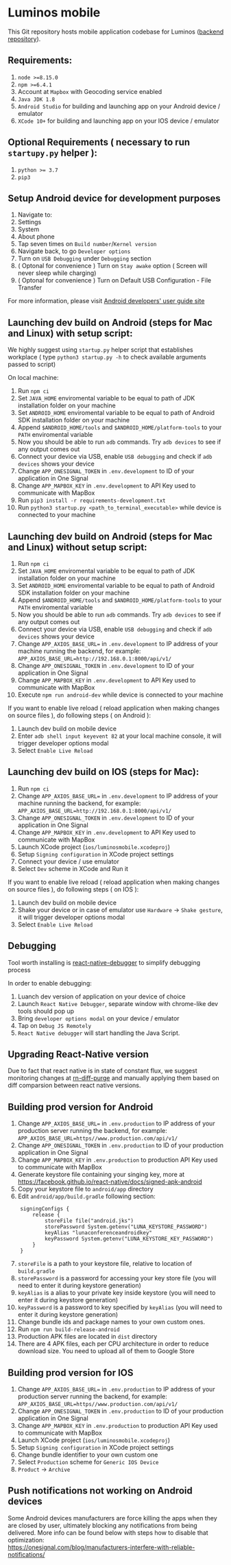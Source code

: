 # Luminos mobile

This Git repository hosts mobile application codebase for Luminos ([backend repository](https://github.com/lunalabs/friends-backend)).

## Requirements:  
1. `node >=8.15.0`
2. `npm >=6.4.1` 
3. Account at `Mapbox` with Geocoding service enabled
4. `Java JDK 1.8`
5. `Android Studio` for building and launching app on your Android device / emulator
6. `XCode 10+` for building and launching app on your IOS device / emulator

## Optional Requirements ( necessary to run `startupy.py` helper ):

1. `python >= 3.7`
2. `pip3`

## Setup Android device for development purposes

1. Navigate to:
  1. Settings
  2. System
  3. About phone
2. Tap seven times on `Build number`/`Kernel version`
3. Navigate back, to go `Developer options`
4. Turn on `USB Debugging` under `Debugging` section
5. ( Optonal for convenience ) Turn on `Stay awake` option ( Screen will never sleep while charging)
6. ( Optonal for convenience ) Turn on Default USB Configuration - File Transfer

For more information, please visit [Android developers' user guide site](https://developer.android.com/studio/debug/dev-options)

## Launching dev build on Android (steps for Mac and Linux) with setup script: 

We highly suggest using `startup.py` helper script that establishes workplace ( type `python3 startup.py -h` to check available arguments passed to script)

On local machine:

1. Run `npm ci`
2. Set `JAVA_HOME` enviromental variable to be equal to path of JDK installation folder on your machine
3. Set `ANDROID_HOME` enviromental variable to be equal to path of Android SDK installation folder on your machine
4. Append `$ANDROID_HOME/tools` and `$ANDROID_HOME/platform-tools` to your `PATH` enviromental variable
5. Now you should be able to run `adb` commands. Try `adb devices` to see if any output comes out
6. Connect your device via USB, enable `USB debugging` and check if `adb devices` shows your device
7. Change `APP_ONESIGNAL_TOKEN` in `.env.development` to ID of your application in One Signal
8. Change `APP_MAPBOX_KEY` in `.env.development` to API Key used to communicate with MapBox
9. Run `pip3 install -r requirements-development.txt`
10. Run `python3 startup.py <path_to_terminal_executable>` while device is connected to your machine

## Launching dev build on Android (steps for Mac and Linux) without setup script:

1. Run `npm ci`
2. Set `JAVA_HOME` enviromental variable to be equal to path of JDK installation folder on your machine
3. Set `ANDROID_HOME` enviromental variable to be equal to path of Android SDK installation folder on your machine
4. Append `$ANDROID_HOME/tools` and `$ANDROID_HOME/platform-tools` to your `PATH` enviromental variable
5. Now you should be able to run `adb` commands. Try `adb devices` to see if any output comes out
6. Connect your device via USB, enable `USB debugging` and check if `adb devices` shows your device
7. Change `APP_AXIOS_BASE_URL=` in `.env.development` to IP address of your machine running the backend, for example: `APP_AXIOS_BASE_URL=http://192.168.0.1:8000/api/v1/`
8. Change `APP_ONESIGNAL_TOKEN` in `.env.development` to ID of your application in One Signal
9. Change `APP_MAPBOX_KEY` in `.env.development` to API Key used to communicate with MapBox
10. Execute `npm run android-dev` while device is connected to your machine

If you want to enable live reload ( reload application when making changes on source files ), do following steps ( on Android ):

1. Launch dev build on mobile device
2. Enter `adb shell input keyevent 82` at your local machine console, it will trigger developer options modal
3. Select `Enable Live Reload`

## Launching dev build on IOS (steps for Mac):

1. Run `npm ci`
2. Change `APP_AXIOS_BASE_URL=` in `.env.development` to IP address of your machine running the backend, for example: `APP_AXIOS_BASE_URL=http://192.168.0.1:8000/api/v1/`
3. Change `APP_ONESIGNAL_TOKEN` in `.env.development` to ID of your application in One Signal
4. Change `APP_MAPBOX_KEY` in `.env.development` to API Key used to communicate with MapBox
5. Launch XCode project (`ios/luminosmobile.xcodeproj`)
6. Setup `Signing configuration` in XCode project settings
7. Connect your device / use emulator
8. Select `Dev` scheme in XCode and Run it

If you want to enable live reload ( reload application when making changes on source files ), do following steps ( on IOS ):

1. Launch dev build on mobile device
2. Shake your device or in case of emulator use `Hardware` -> `Shake gesture`, it will trigger developer options modal
3. Select `Enable Live Reload`

## Debugging

Tool worth installing is [react-native-debugger](https://github.com/jhen0409/react-native-debugger) to simplify debugging process

In order to enable debugging:

1. Luanch dev version of application on your device of choice
2. Launch `React Native Debugger`, separate window with chrome-like dev tools should pop up 
3. Bring `developer options modal` on your device / emulator
4. Tap on `Debug JS Remotely`
5. `React Native debugger` will start handling the Java Script.

## Upgrading React-Native version

Due to fact that react native is in state of constant flux, we suggest monitoring changes at [rn-diff-purge](https://github.com/react-native-community/rn-diff-purge) and manually applying them based on diff comparsion between react native versions.

## Building prod version for Android
1. Change `APP_AXIOS_BASE_URL=` in `.env.production` to IP address of your production server running the backend, for example: `APP_AXIOS_BASE_URL=https//www.production.com/api/v1/`
2. Change `APP_ONESIGNAL_TOKEN` in `.env.production` to ID of your production application in One Signal
3. Change `APP_MAPBOX_KEY` in `.env.production` to production API Key used to communicate with MapBox
4. Generate keystore file containing your singing key, more at https://facebook.github.io/react-native/docs/signed-apk-android
5. Copy your keystore file to `android/app` directory
6. Edit `android/app/build.gradle` following section:  
```
    signingConfigs {
        release {
            storeFile file("android.jks")
            storePassword System.getenv("LUNA_KEYSTORE_PASSWORD")
            keyAlias "lunaconferenceandroidkey"
            keyPassword System.getenv("LUNA_KEYSTORE_KEY_PASSWORD")
        }
    }
```
7. `storeFile` is a path to your keystore file, relative to location of `build.gradle`
8. `storePassword` is a password for accessing your key store file (you will need to enter it during keystore generation)
9. `keyAlias` is a alias to your private key inside keystore (you will need to enter it during keystore generation)
10. `keyPassword` is a password to key specified by `keyAlias` (you will need to enter it during keystore generation)
11. Change bundle ids and package names to your own custom ones.
12. Run `npm run build-release-android`
13. Production APK files are located in `dist` directory
14. There are 4 APK files, each per CPU architecture in order to reduce download size. You need to upload all of them to Google Store

## Building prod version for IOS
1. Change `APP_AXIOS_BASE_URL=` in `.env.production` to IP address of your production server running the backend, for example: `APP_AXIOS_BASE_URL=https//www.production.com/api/v1/`
2. Change `APP_ONESIGNAL_TOKEN` in `.env.production` to ID of your production application in One Signal
3. Change `APP_MAPBOX_KEY` in `.env.production` to production API Key used to communicate with MapBox
4. Launch XCode project (`ios/luminosmobile.xcodeproj`)
5. Setup `Signing configuration` in XCode project settings
6. Change bundle identifier to your own custom one
7. Select `Production` scheme for `Generic IOS Device`
8. `Product` -> `Archive`

## Push notifications not working on Android devices
Some Android devices manufacturers are force killing the apps when they are closed by user, ultimately blocking any notifications from being delivered. More info can be found below with steps how to disable that optimization:  
https://onesignal.com/blog/manufacturers-interfere-with-reliable-notifications/